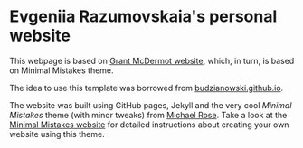 # Evgeniia Razumovskaia's personal website

This webpage is based on [Grant McDermot website](https://github.com/grantmcdermott/grantmcdermott.github.io), which, in turn, is based on Minimal Mistakes theme.

The idea to use this template was borrowed from [budzianowski.github.io](budzianowski.github.op).  

The website was built using GitHub pages, Jekyll and the very cool *Minimal Mistakes* theme (with minor tweaks) from [Michael Rose](http://twitter.com/mmistakes). Take a look at the [Minimal Mistakes website](http://mmistakes.github.io/minimal-mistakes) for detailed instructions about creating your own website using this theme.
